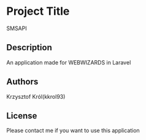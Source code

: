 # Project Title

SMSAPI

## Description

An application made for WEBWIZARDS in Laravel

## Authors
Krzysztof Król(kkrol93) 

## License

Please contact me if you want to use this application
